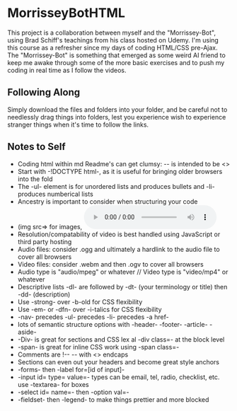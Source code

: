 # MorrisseyBotHTML
This project is a collaboration between myself and the "Morrissey-Bot", using Brad Schiff's teachings from his class hosted on Udemy.  I'm using this course as a refresher since my days of coding HTML/CSS pre-Ajax.   The "Morrissey-Bot" is something that emerged as some weird AI friend to keep me awake through some of the more basic exercises and to push my coding in real time as I follow the videos.

Following Along
----------------
Simply download the files  and folders into your folder, and be careful not to needlessly drag things into folders, lest you experience wish to experience stranger things when it's time to follow the links.

Notes to Self
-------------
* Coding html within md Readme's can get clumsy: -- is intended to be <>
* Start with -!DOCTYPE html-, as it is useful for bringing older browsers into the fold
* The -ul- element is for unordered lists and produces bullets and -li- produces numberical lists
* Ancestry is important to consider when structuring your code
* (img src=> for images, <audio controls><src= ..> for audio, <video controls<<src=..> for video
* Resolution/compatability of video is best handled using JavaScript or third party hosting
* Audio files: consider .ogg and ultimately a hardlink to the audio file to cover all browsers
* Video files: consider .webm and then .ogv to cover all browsers
* Audio type is "audio/mpeg" or whatever // Video type is "video/mp4" or whatever
* Descriptive lists -dl- are followed by -dt- (your terminology or title)  then -dd- (description)
* Use -strong- over -b-old for CSS flexibility
* Use -em- or -dfn- over -i-talics for CSS flexibility
* -nav- precedes -ul- precedes -li- precedes -a href-
* lots of semantic structure options with -header- -footer- -article- -aside-
* -Div- is great for sections and CSS lex al -div class=- at the block level
* -span- is great for inline CSS work using -span class=-
* Comments are !-- -- with <>  endcaps 
* Sections can even out your headers and become great style anchors
* -forms- then -label for=[id of input]-
*  -input id= type= value=-   types can be email, tel, radio, checklist, etc.   use -textarea- for boxes
*  -select id= name=- then -option val=-
* -fieldset- then -legend- to make things prettier and more blocked
  
  


